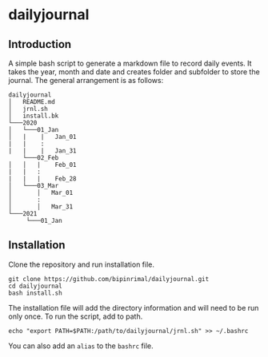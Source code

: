 # dailyjournal

## Introduction
A simple bash script to generate a markdown file to record daily events. It takes the year, month and date and creates folder and subfolder to store the journal. The general arrangement is as follows:

```
dailyjournal
│   README.md
│   jrnl.sh   
│   install.bk
└───2020
│   └───01_Jan
│   |    |   Jan_01
|   |    :
|   |    |   Jan_31 
    └───02_Feb
│   │   |    Feb_01
|   |   :
|   |   |    Feb_28 
│   └───03_Mar
│       │   Mar_01
│       :
│       │   Mar_31   
└───2021
     └───01_Jan
```
## Installation
Clone the repository and run installation file.
```
git clone https://github.com/bipinrimal/dailyjournal.git
cd dailyjournal
bash install.sh
```
The installation file will add the directory information and will need to be run only once. 
To run the script, add to path.
```
echo "export PATH=$PATH:/path/to/dailyjournal/jrnl.sh" >> ~/.bashrc
```
You can also add an `alias` to the `bashrc` file. 

